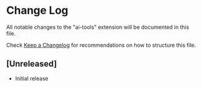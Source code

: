 # Change Log

All notable changes to the "ai-tools" extension will be documented in this file.

Check [Keep a Changelog](http://keepachangelog.com/) for recommendations on how to structure this file.

## [Unreleased]

- Initial release
